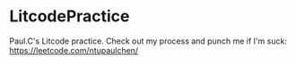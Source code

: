 # LitcodePractice
Paul.C's Litcode practice.
Check out my process and punch me if I'm suck: https://leetcode.com/ntupaulchen/
